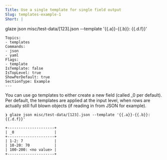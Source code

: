 ```yaml
---
Title: Use a single template for single field output
Slug: templates-example-1
Short: |
  ```
  glaze json misc/test-data/[123].json --template '{{.a}}-{{.b}}: {{.d.f}}'
  ```
Topics:
- templates
Commands:
- json
- yaml
Flags:
- template
IsTemplate: false
IsTopLevel: true
ShowPerDefault: true
SectionType: Example
---
```

You can use go templates to either create a new field (called _0 per default).
Per default, the templates are applied at the input level, when rows
are actually still full blown objects (if reading in from JSON for example).

```
❯ glaze json misc/test-data/[123].json --template '{{.a}}-{{.b}}: {{.d.f}}'

+---------------------+
| _0                  |
+---------------------+
| 1-2: 7              |
| 10-20: 70           |
| 100-200: <no value> |
+---------------------+
```
